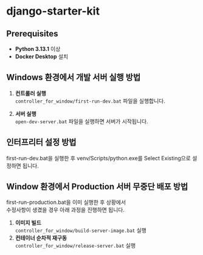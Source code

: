 # django-starter-kit

## Prerequisites
- **Python 3.13.1** 이상
- **Docker Desktop** 설치

## Windows 환경에서 개발 서버 실행 방법
1. **컨트롤러 실행**  
   `controller_for_window/first-run-dev.bat` 파일을 실행합니다.

2. **서버 실행**  
   `open-dev-server.bat` 파일을 실행하면 서버가 시작됩니다.

## 인터프리터 설정 방법
first-run-dev.bat을 실행한 후 venv/Scripts/python.exe를 Select Existing으로 설정하면 됩니다.

## Window 환경에서 Production 서버 무중단 배포 방법
first-run-production.bat을 이미 실행한 후 상황에서  
수정사항이 생겼을 경우 아래 과정을 진행하면 됩니다.
1. **이미지 빌드**  
   `controller_for_window/build-server-image.bat` 실행
2. **컨테이너 순차적 재구동**  
   `controller_for_window/release-server.bat` 실행

